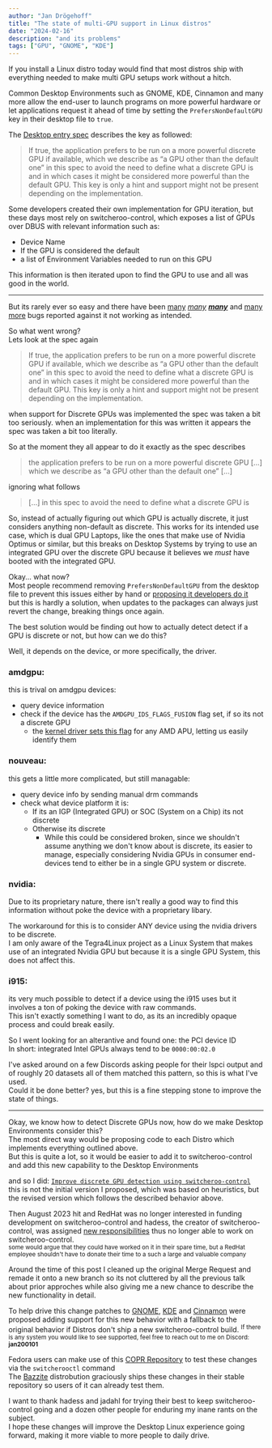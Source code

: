 ```yaml
---
author: "Jan Drögehoff"
title: "The state of multi-GPU support in Linux distros"
date: "2024-02-16"
description: "and its problems"
tags: ["GPU", "GNOME", "KDE"]
---
```


If you install a Linux distro today would find that most distros ship with everything needed to make multi GPU setups work without a hitch.  

Common Desktop Environments such as GNOME, KDE, Cinnamon and many more allow the end-user to launch programs on more powerful hardware or let applications request it ahead of time by setting the `PrefersNonDefaultGPU` key in their desktop file to `true`.

The [Desktop entry spec](https://specifications.freedesktop.org/desktop-entry-spec/desktop-entry-spec-latest.html) describes the key as followed:

> If true, the application prefers to be run on a more powerful discrete GPU if available, which we describe as “a GPU other than the default one” in this spec to avoid the need to define what a discrete GPU is and in which cases it might be considered more powerful than the default GPU. This key is only a hint and support might not be present depending on the implementation. 

Some developers created their own implementation for GPU iteration, but these days most rely on switcheroo-control, which exposes a list of GPUs over DBUS with relevant information such as:
- Device Name
- If the GPU is considered the default
- a list of Environment Variables needed to run on this GPU

This information is then iterated upon to find the GPU to use and all was good in the world.

---

But its rarely ever so easy and there have been [many](https://github.com/linuxmint/cinnamon/issues/10699) [*many*](https://github.com/ValveSoftware/steam-for-linux/issues/8069) [*__many__*](https://github.com/flathub/com.valvesoftware.Steam/issues/784) and [many](https://gitlab.gnome.org/GNOME/gnome-shell/-/issues/4796) [more](https://github.com/flathub/com.valvesoftware.Steam/issues/784) bugs reported against it not working as intended.  

So what went wrong?  
Lets look at the spec again

> If true, the application prefers to be run on a more powerful discrete GPU if available, which we describe as “a GPU other than the default one” in this spec to avoid the need to define what a discrete GPU is and in which cases it might be considered more powerful than the default GPU. This key is only a hint and support might not be present depending on the implementation. 

when support for Discrete GPUs was implemented the spec was taken a bit too seriously.
when an implementation for this was written it appears the spec was taken a bit too literally.

So at the moment they all appear to do it exactly as the spec describes
> the application prefers to be run on a more powerful discrete GPU [...] which we describe as “a GPU other than the default one” [...]

ignoring what follows

> [...] in this spec to avoid the need to define what a discrete GPU is

So, instead of actually figuring out which GPU is actually discrete, it just considers anything non-default as discrete.
This works for its intended use case, which is dual GPU Laptops, like the ones that make use of Nvidia Optimus or similar, but this breaks on Desktop Systems by trying to use an integrated GPU over the discrete GPU because it believes we *must* have booted with the integrated GPU.

Okay... what now?  
Most people recommend removing `PrefersNonDefaultGPU` from the desktop file to prevent this issues either by hand or [proposing it developers do it](https://github.com/ValveSoftware/steam-for-linux/issues/9940)  
but this is hardly a solution, when updates to the packages can always just revert the change, breaking things once again.

The best solution would be finding out how to actually detect detect if a GPU is discrete or not, but how can we do this?

Well, it depends on the device, or more specifically, the driver.

### amdgpu:
this is trival on amdgpu devices:
- query device information
- check if the device has the `AMDGPU_IDS_FLAGS_FUSION` flag set, if so its not a discrete GPU
	+ the [kernel driver sets this flag](https://git.kernel.org/pub/scm/linux/kernel/git/torvalds/linux.git/tree/drivers/gpu/drm/amd/amdgpu/amdgpu_kms.c?id=4f5e5092fdbf5cec6bedc19fbe69cce4f5f08372#n887) for any AMD APU, letting us easily identify them

### nouveau:
this gets a little more complicated, but still managable:
- query device info by sending manual drm commands
- check what device platform it is:
	+ If its an IGP (Integrated GPU) or SOC (System on a Chip) its not discrete
	+ Otherwise its discrete
		* While this could be considered broken, since we shouldn't assume anything we don't know about is discrete, its easier to manage, especially considering Nvidia GPUs in consumer end-devices tend to either be in a single GPU system or discrete.
		

### nvidia:
Due to its proprietary nature, there isn't really a good way to find this information without poke the device with a proprietary libary.

The workaround for this is to consider ANY device using the nvidia drivers to be discrete.  
I am only aware of the Tegra4Linux project as a Linux System that makes use of an integrated Nvidia GPU but because it is a single GPU System, this does not affect this.

### i915:
its very much possible to detect if a device using the i915 uses but it involves a ton of poking the device with raw commands.  
This isn't exactly something I want to do, as its an incredibly opaque process and could break easily.

So I went looking for an alterantive and found one: the PCI device ID  
In short: integrated Intel GPUs always tend to be `0000:00:02.0`

I've asked around on a few Discords asking people for their lspci output and of roughly 20 datasets all of them matched this pattern, so this is what I've used.  
Could it be done better? yes, but this is a fine stepping stone to improve the state of things.

---


Okay, we know how to detect Discrete GPUs now, how do we make Desktop Environments consider this?  
The most direct way would be proposing code to each Distro which implements everything outlined above.  
But this is quite a lot, so it would be easier to add it to switcheroo-control and add this new capability to the Desktop Environments

and so I did: [` Improve discrete GPU detection using switcheroo-control `](https://gitlab.freedesktop.org/hadess/switcheroo-control/-/merge_requests/69)  
this is not the initial version I proposed, which was based on heuristics, but the revised version which follows the described behavior above.

Then August 2023 hit and RedHat was no longer interested in funding development on switcheroo-control and hadess, the creator of switcheroo-control, was assigned [new responsibilities](https://www.hadess.net/2023/08/new-responsibilities.html) thus no longer able to work on switcheroo-control.  
<sup>some would argue that they could have worked on it in their spare time, but a RedHat employee shouldn't have to donate their time to a such a large and valuable company</sup>

Around the time of this post I cleaned up the original Merge Request and remade it onto a new branch so its not cluttered by all the previous talk about prior approches while also giving me a new chance to describe the new functionality in detail.

To help drive this change patches to [GNOME](https://gitlab.gnome.org/GNOME/gnome-shell/-/merge_requests/3193), [KDE](https://invent.kde.org/frameworks/kio/-/merge_requests/1556) and [Cinnamon](https://github.com/linuxmint/xapp/pull/178) were proposed adding support for this new behavior with a fallback to the original behavior if Distros don't ship a new switcheroo-control build.
<sup>If there is any system you would like to see supported, feel free to reach out to me on Discord: **jan200101**</sup>

Fedora users can make use of this [COPR Repository](https://copr.fedorainfracloud.org/coprs/sentry/switcheroo-control_discrete/) to test these changes via the `switcherooctl` command  
The [Bazzite](https://bazzite.gg/) distrobution graciously ships these changes in their stable repository so users of it can already test them.

I want to thank hadess and jadahl for trying their best to keep switcheroo-control going and a dozen other people for enduring my inane rants on the subject.  
I hope these changes will improve the Desktop Linux experience going forward, making it more viable to more people to daily drive.
